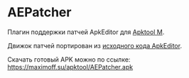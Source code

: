 # AEPatcher
Плагин поддержки патчей ApkEditor для [Apktool M](https://maximoff.su/apktool "Apktool M").

Движок патчей портирован из [исходного кода ApkEditor](https://github.com/timscriptov/ApkEditor "исходного кода ApkEditor").

Скачать готовый APK можно по ссылке: https://maximoff.su/apktool/AEPatcher.apk
